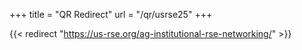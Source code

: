 +++
title = "QR Redirect"
url = "/qr/usrse25"
+++

{{< redirect "https://us-rse.org/ag-institutional-rse-networking/" >}}
